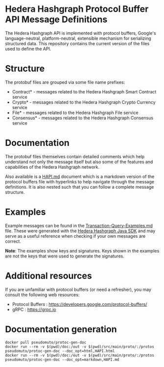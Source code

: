 # Hedera Hashgraph Protocol Buffer API Message Definitions

The Hedera Hashgraph API is implemented with protocol buffers, Google's language-neutral, platform-neutral, extensible mechanism for serializing structured data. This repository contains the current version of the files used to define the API.

# Structure

The protobuf files are grouped via some file name prefixes:

* Contract* - messages related to the Hedera Hashgraph Smart Contract service
* Crypto* - messages related to the Hedera Hashgraph Crypto Currency service
* File* - messages related to the Hedera Hashgraph File service
* Consensus* - messages related to the Hedera Hashgraph Consensus service

# Documentation

The protobuf files themselves contain detailed comments which help understand not only the message itself but also some of the features and capabilities of the Hedera Hashgraph network.

Also available is a [HAPI.md](doc/HAPI.md) document which is a markdown version of the protocol buffers file with hyperlinks to help navigate through the message definitions. It is also nested such that you can follow a complete message structure.

# Examples

Example messages can be found in the [Transaction-Query-Examples.md](doc/Transaction-Query-Examples.md) file. These were generated with the [Hedera Hashgraph Java SDK](https://github.com/hashgraph/hedera-sdk-java) and may serve as a useful reference when checking if your own messages are correct.

__Note__: The examples show keys and signatures. Keys shown in the examples are not the keys that were used to generate the signatures.

# Additional resources

If you are unfamiliar with protocol buffers (or need a refresher), you may consult the following web resources:

* Protocol Buffers : https://developers.google.com/protocol-buffers/
* gRPC : https://grpc.io

# Documentation generation
```
docker pull pseudomuto/protoc-gen-doc
docker run --rm -v $(pwd)/doc:/out -v $(pwd)/src/main/proto/:/protos pseudomuto/protoc-gen-doc --doc_opt=html,HAPI.html
docker run --rm -v $(pwd)/doc:/out -v $(pwd)/src/main/proto/:/protos pseudomuto/protoc-gen-doc --doc_opt=markdown,HAPI.md
```
